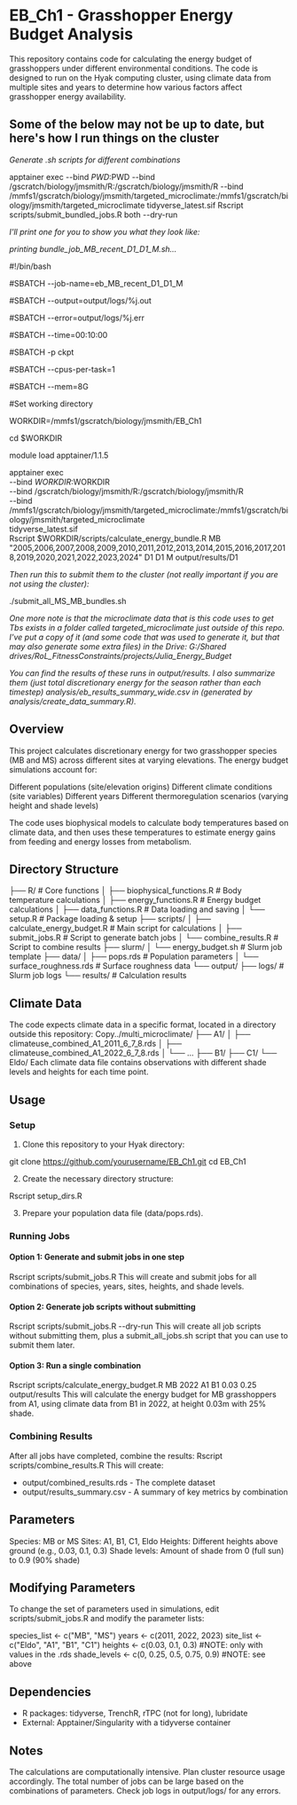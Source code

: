 # EB_Ch1 - Grasshopper Energy Budget Analysis
This repository contains code for calculating the energy budget of grasshoppers under different environmental conditions. The code is designed to run on the Hyak computing cluster, using climate data from multiple sites and years to determine how various factors affect grasshopper energy availability.

## Some of the below may not be up to date, but here's how I run things on the cluster
*Generate .sh scripts for different combinations*

apptainer exec   --bind $PWD:$PWD   --bind /gscratch/biology/jmsmith/R:/gscratch/biology/jmsmith/R   --bind /mmfs1/gscratch/biology/jmsmith/targeted_microclimate:/mmfs1/gscratch/biology/jmsmith/targeted_microclimate   tidyverse_latest.sif   Rscript scripts/submit_bundled_jobs.R both --dry-run

*I'll print one for you to show you what they look like:*

*printing bundle_job_MB_recent_D1_D1_M.sh...*

#!/bin/bash

#SBATCH --job-name=eb_MB_recent_D1_D1_M

#SBATCH --output=output/logs/%j.out

#SBATCH --error=output/logs/%j.err

#SBATCH --time=00:10:00

#SBATCH -p ckpt

#SBATCH --cpus-per-task=1

#SBATCH --mem=8G


#Set working directory

WORKDIR=/mmfs1/gscratch/biology/jmsmith/EB_Ch1

cd $WORKDIR

module load apptainer/1.1.5

apptainer exec \
  --bind $WORKDIR:$WORKDIR \
  --bind /gscratch/biology/jmsmith/R:/gscratch/biology/jmsmith/R \
  --bind /mmfs1/gscratch/biology/jmsmith/targeted_microclimate:/mmfs1/gscratch/biology/jmsmith/targeted_microclimate \
  tidyverse_latest.sif \
  Rscript $WORKDIR/scripts/calculate_energy_bundle.R MB "2005,2006,2007,2008,2009,2010,2011,2012,2013,2014,2015,2016,2017,2018,2019,2020,2021,2022,2023,2024" D1 D1 M output/results/D1


*Then run this to submit them to the cluster (not really important if you are not using the cluster):*

./submit_all_MS_MB_bundles.sh

*One more note is that the microclimate data that is this code uses to get Tbs exists in a folder called targeted_microclimate just outside of this repo. I've put a copy of it (and some code that was used to generate it, but that may also generate some extra files) in the Drive: G:/Shared drives/RoL_FitnessConstraints/projects/Julia_Energy_Budget*

*You can find the results of these runs in output/results. I also summarize them (just total discretionary energy for the season rather than each timestep) analysis/eb_results_summary_wide.csv in (generated by analysis/create_data_summary.R).*

## Overview
This project calculates discretionary energy for two grasshopper species (MB and MS) across different sites at varying elevations. The energy budget simulations account for:

Different populations (site/elevation origins)
Different climate conditions (site variables)
Different years
Different thermoregulation scenarios (varying height and shade levels)

The code uses biophysical models to calculate body temperatures based on climate data, and then uses these temperatures to estimate energy gains from feeding and energy losses from metabolism.
## Directory Structure

├── R/                     # Core functions
│   ├── biophysical_functions.R  # Body temperature calculations
│   ├── energy_functions.R       # Energy budget calculations
│   ├── data_functions.R         # Data loading and saving 
│   └── setup.R                  # Package loading & setup
├── scripts/
│   ├── calculate_energy_budget.R  # Main script for calculations
│   ├── submit_jobs.R              # Script to generate batch jobs
│   └── combine_results.R          # Script to combine results
├── slurm/
│   └── energy_budget.sh           # Slurm job template
├── data/
│   ├── pops.rds                   # Population parameters
│   └── surface_roughness.rds      # Surface roughness data
└── output/
    ├── logs/                      # Slurm job logs
    └── results/                   # Calculation results

## Climate Data
The code expects climate data in a specific format, located in a directory outside this repository:
Copy../multi_microclimate/
├── A1/
│   ├── climateuse_combined_A1_2011_6_7_8.rds
│   ├── climateuse_combined_A1_2022_6_7_8.rds
│   └── ...
├── B1/
├── C1/
└── Eldo/
Each climate data file contains observations with different shade levels and heights for each time point.
## Usage
### Setup

1. Clone this repository to your Hyak directory:

git clone https://github.com/yourusername/EB_Ch1.git
cd EB_Ch1

2. Create the necessary directory structure:

Rscript setup_dirs.R

3. Prepare your population data file (data/pops.rds).

### Running Jobs
#### Option 1: Generate and submit jobs in one step
Rscript scripts/submit_jobs.R
This will create and submit jobs for all combinations of species, years, sites, heights, and shade levels.
#### Option 2: Generate job scripts without submitting
Rscript scripts/submit_jobs.R --dry-run
This will create all job scripts without submitting them, plus a submit_all_jobs.sh script that you can use to submit them later.
#### Option 3: Run a single combination
Rscript scripts/calculate_energy_budget.R MB 2022 A1 B1 0.03 0.25 output/results
This will calculate the energy budget for MB grasshoppers from A1, using climate data from B1 in 2022, at height 0.03m with 25% shade.
### Combining Results
After all jobs have completed, combine the results:
Rscript scripts/combine_results.R
This will create:

 - output/combined_results.rds - The complete dataset
 - output/results_summary.csv - A summary of key metrics by combination

## Parameters

Species: MB or MS
Sites: A1, B1, C1, Eldo
Heights: Different heights above ground (e.g., 0.03, 0.1, 0.3)
Shade levels: Amount of shade from 0 (full sun) to 0.9 (90% shade)

## Modifying Parameters
To change the set of parameters used in simulations, edit scripts/submit_jobs.R and modify the parameter lists:

species_list <- c("MB", "MS")
years <- c(2011, 2022, 2023)
site_list <- c("Eldo", "A1", "B1", "C1")
heights <- c(0.03, 0.1, 0.3) #NOTE: only with values in the .rds
shade_levels <- c(0, 0.25, 0.5, 0.75, 0.9) #NOTE: see above

## Dependencies

 - R packages: tidyverse, TrenchR, rTPC (not for long), lubridate
 - External: Apptainer/Singularity with a tidyverse container

## Notes

The calculations are computationally intensive. Plan cluster resource usage accordingly.
The total number of jobs can be large based on the combinations of parameters.
Check job logs in output/logs/ for any errors.
